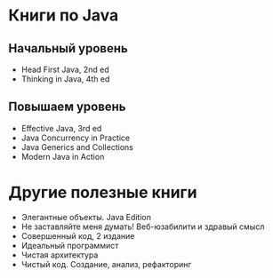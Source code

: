 # Книги по Java

## Начальный уровень

* Head First Java, 2nd ed
* Thinking in Java, 4th ed

## Повышаем уровень

* Effective Java, 3rd ed
* Java Concurrency in Practice
* Java Generics and Collections
* Modern Java in Action

# Другие полезные книги

* Элегантные объекты. Java Edition
* Не заставляйте меня думать! Веб-юзабилити и здравый смысл
* Совершенный код, 2 издание
* Идеальный программист
* Чистая архитектура
* Чистый код. Создание, анализ, рефакторинг